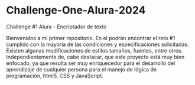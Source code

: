 # Challenge-One-Alura-2024

Challenge #1 Alura - Encriptador de texto
<p> Bienvenidos a mi primer repositorio. En el podrán encontrar el reto #1 cumplido con la mayoría de las condiciones y
    especificaciones solicitadas. Existen algunas modificaciones de estilos tamaños, fuentes, entre otros. Independientemente de,
    cabe destacar, que este proyecto está muy bien enfocado, ya que resulta ser muy enriquecedor para el desarrollo del aprendizaje
    de cualquier persona para el manejo de lógica de programación, html5, CSS y JavaScript.</p>
    
